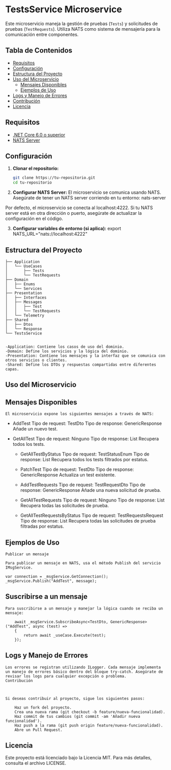 # TestsService Microservice

Este microservicio maneja la gestión de pruebas (`Tests`) y solicitudes de pruebas (`TestRequests`). Utiliza NATS como sistema de mensajería para la comunicación entre componentes.

## Tabla de Contenidos

- [Requisitos](#requisitos)
- [Configuración](#configuración)
- [Estructura del Proyecto](#estructura-del-proyecto)
- [Uso del Microservicio](#uso-del-microservicio)
  - [Mensajes Disponibles](#mensajes-disponibles)
  - [Ejemplos de Uso](#ejemplos-de-uso)
- [Logs y Manejo de Errores](#logs-y-manejo-de-errores)
- [Contribución](#contribución)
- [Licencia](#licencia)

## Requisitos

- [.NET Core 6.0 o superior](https://dotnet.microsoft.com/download)
- [NATS Server](https://nats.io/download/)

## Configuración

1. **Clonar el repositorio:**

   ```bash
   git clone https://tu-repositorio.git
   cd tu-repositorio

2. **Configurar NATS Server:**
El microservicio se comunica usando NATS. Asegúrate de tener un NATS server corriendo en tu entorno:
    nats-server

Por defecto, el microservicio se conecta al localhost:4222. Si tu NATS server está en otra dirección o puerto, asegúrate de actualizar la configuración en el código.

3. **Configurar variables de entorno (si aplica):**
    export NATS_URL="nats://localhost:4222"

## Estructura del Proyecto
    ├── Application
    │   └── UseCases
    │       ├── Tests
    │       └── TestRequests
    ├── Domain
    │   ├── Enums
    │   └── Services
    ├── Presentation
    │   ├── Interfaces
    │   ├── Messages
    │   │   ├── Test
    │   │   └── TestRequests
    │   └── Telemetry
    ├── Shared
    │   ├── Dtos
    │   └── Response
    └── TestsService


    -Application: Contiene los casos de uso del dominio.
    -Domain: Define los servicios y la lógica del dominio.
    -Presentation: Contiene los mensajes y la interfaz que se comunica con otros servicios o clientes.
    -Shared: Define los DTOs y respuestas compartidas entre diferentes capas.

## Uso del Microservicio

## Mensajes Disponibles

    El microservicio expone los siguientes mensajes a través de NATS:

- AddTest
        Tipo de request: TestDto
        Tipo de response: GenericResponse
        Añade un nuevo test.

- GetAllTest
        Tipo de request: Ninguno
        Tipo de response: List<TestDto>
        Recupera todos los tests.

    - GetAllTestByStatus
        Tipo de request: TestStatusEnum
        Tipo de response: List<TestDto>
        Recupera todos los tests filtrados por estatus.

    - PatchTest
        Tipo de request: TestDto
        Tipo de response: GenericResponse
        Actualiza un test existente.

    - AddTestRequests
        Tipo de request: TestRequestDto
        Tipo de response: GenericResponse
        Añade una nueva solicitud de prueba.

    - GetAllTestRequests
        Tipo de request: Ninguno
        Tipo de response: List<TestRequestDto>
        Recupera todas las solicitudes de prueba.

    - GetAllTestRequestsByStatus
        Tipo de request: TestRequestsRequest
        Tipo de response: List<TestRequestDto>
        Recupera todas las solicitudes de prueba filtradas por estatus.

## Ejemplos de Uso
    Publicar un mensaje

    Para publicar un mensaje en NATS, usa el método Publish del servicio IMsgService.

    var connection = _msgService.GetConnection();
    _msgService.Publish("AddTest", message);

## Suscribirse a un mensaje

    Para suscribirse a un mensaje y manejar la lógica cuando se reciba un mensaje:

        await _msgService.SubscribeAsync<TestDto, GenericResponse>("AddTest", async (test) =>
        {
            return await _useCase.Execute(test);
        });

## Logs y Manejo de Errores

    Los errores se registran utilizando ILogger. Cada mensaje implementa un manejo de errores básico dentro del bloque try-catch. Asegúrate de revisar los logs para cualquier excepción o problema.
    Contribución



    Si deseas contribuir al proyecto, sigue los siguientes pasos:

        Haz un fork del proyecto.
        Crea una nueva rama (git checkout -b feature/nueva-funcionalidad).
        Haz commit de tus cambios (git commit -am 'Añadir nueva funcionalidad').
        Haz push a la rama (git push origin feature/nueva-funcionalidad).
        Abre un Pull Request.

## Licencia

Este proyecto está licenciado bajo la Licencia MIT. Para más detalles, consulta el archivo LICENSE.






